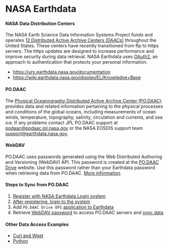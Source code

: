 NASA Earthdata
==============

#### NASA Data Distribution Centers  
The NASA Earth Science Data Information Systems Project funds and operates [12 Distributed Active Archive Centers (DAACs)](https://earthdata.nasa.gov/about/daacs) throughout the United States.  These centers have recently transitioned from ftp to https servers.
The https updates are designed to increase performance and improve security during data retrieval. NASA Earthdata uses [OAuth2](https://wiki.earthdata.nasa.gov/pages/viewpage.action?pageId=71700485), an approach to authentication that protects your personal information.  
- https://urs.earthdata.nasa.gov/documentation  
- https://wiki.earthdata.nasa.gov/display/EL/Knowledge+Base  

#### PO.DAAC
The [Physical Oceanography Distributed Active Archive Center (PO.DAAC)](https://podaac.jpl.nasa.gov/) provides data and related information pertaining to the physical processes and conditions of the global oceans, including measurements of ocean winds, temperature, topography, salinity, circulation and currents, and sea ice.  If any problems contact JPL PO.DAAC support at [podaac@podaac.jpl.nasa.gov](mailto:podaac@podaac.jpl.nasa.gov) or the NASA EOSDIS support team [support@earthdata.nasa.gov](mailto:support@earthdata.nasa.gov).  

#### WebDAV  
PO.DAAC uses passwords generated using the Web Distributed Authoring and Versioning (WebDAV) API.  This password is created at the [PO.DAAC Drive](https://podaac-tools.jpl.nasa.gov/drive) website.  Use this password rather than your Earthdata password when retrieving data from PO.DAAC.  [More information](https://podaac-tools.jpl.nasa.gov/drive/help).   

#### Steps to Sync from PO.DAAC
1. [Register with NASA Earthdata Login system](https://urs.earthdata.nasa.gov/users/new)  
2. [After registering, login to the system](https://urs.earthdata.nasa.gov/home)
3. Add `PO.DAAC Drive OPS` [application to Earthdata](https://wiki.earthdata.nasa.gov/display/EL/How+To+Pre-authorize+an+application)  
4. Retrieve [WebDAV password](https://github.com/tsutterley/read-GRACE-harmonics/blob/master/podaac_webdav.py) to access PO.DAAC servers and [sync data](https://github.com/tsutterley/read-GRACE-harmonics/blob/master/podaac_grace_sync.py)  

#### Other Data Access Examples   
-  [Curl and Wget](https://wiki.earthdata.nasa.gov/display/EL/How+To+Access+Data+With+cURL+And+Wget)   
-  [Python](https://wiki.earthdata.nasa.gov/display/EL/How+To+Access+Data+With+Python)    
